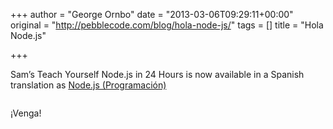+++
author = "George Ornbo"
date = "2013-03-06T09:29:11+00:00"
original = "http://pebblecode.com/blog/hola-node-js/"
tags = []
title = "Hola Node.js"

+++
<p>Sam&rsquo;s Teach Yourself Node.js in 24 Hours is now available in a Spanish translation as <a href="http://www.amazon.es/Node-js-Programacion-George-Ornbo/dp/8441533148">Node.js (Programación)</a></p>

<p><img src="https://media.tumblr.com/805a3fabc923df821d07020a53496876/tumblr_inline_mj8fk3J47n1qz4rgp.jpg" alt=""/></p>

<p>¡Venga!</p>

